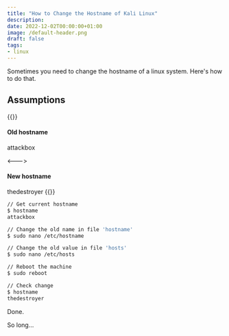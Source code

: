 ```yaml
---
title: "How to Change the Hostname of Kali Linux"
description: 
date: 2022-12-02T00:00:00+01:00
image: /default-header.png
draft: false
tags: 
- linux
---
```


Sometimes you need to change the hostname of a linux system. Here's how to do that. 
<!--more-->

## Assumptions 
{{<columns>}}
#### Old hostname 
  
attackbox 
  
<--->
  
#### New hostname 
  
thedestroyer
{{</columns>}} 

``` bash {style=nord}
// Get current hostname 
$ hostname
attackbox

// Change the old name in file 'hostname' 
$ sudo nano /etc/hostname 

// Change the old value in file 'hosts' 
$ sudo nano /etc/hosts 

// Reboot the machine 
$ sudo reboot 

// Check change 
$ hostname 
thedestroyer
```

Done.

So long…
